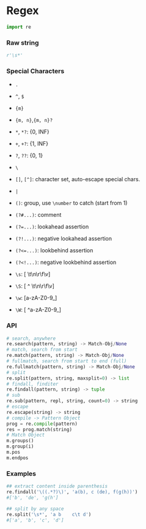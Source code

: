 # Regex

```python
import re
```

### Raw string

```python
r'\s*'
```



### Special Characters

* `.`
* `^`, `$`
* `{m}`
* `{m, n}`,`{m, n}?`
* `*`, `*?`: {0, INF}
* `+`, `+?`: {1, INF}
* `?`, `??`: {0, 1}

* `\`
* `[]`, `[^]`: character set, auto-escape special chars.
* `|`
* `()`: group, use `\number` to catch (start from 1)
* `(?#...)`: comment
* `(?=...)`: lookahead assertion
* `(?!...)`: negative lookahead assertion

* `(?<=...)`: lookbehind assertion
* `(?<!...)`: negative lookbehind assertion

* `\s`: [ \t\n\r\f\v]
* `\S`: [ ^ \t\n\r\f\v]

* `\w`: [a-zA-Z0-9_]

* `\W`: [ ^a-zA-Z0-9_]



### API

```python
# search, anywhere
re.search(pattern, string) -> Match-Obj/None
# match, search from start
re.match(pattern, string) -> Match-Obj/None
# fullmatch, search from start to end (full)
re.fullmatch(pattern, string) -> Match-Obj/None
# split
re.split(pattern, string, maxsplit=0) -> list
# findall, finditer
re.findall(pattern, string) -> tuple
# sub
re.sub(pattern, repl, string, count=0) -> string
# escape
re.escape(string) -> string
# compile -> Pattern Object
prog = re.compile(pattern)
res = prog.match(string)
# Match Object
m.groups()
m.group(i)
m.pos
m.endpos
```



### Examples

```python
## extract content inside parenthesis
re.findall('\((.*?)\)', 'a(b), c (de), f(g(h))')
#['b', 'de', 'g(h']

## split by any space
re.split('\s*', 'a b    c\t d')
#['a', 'b', 'c', 'd']
```

